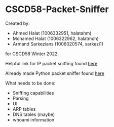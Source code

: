 # CSCD58-Packet-Sniffer

Created by:

- Ahmed Halat (1006332951, halatahm)
- Mohamed Halat (1006322962, halatmoh)
- Armand Sarkezians (1006020574, sarkezi1)

for CSCD58 Winter 2022.

Helpful link for IP packet sniffing found [here](https://www.uv.mx/personal/angelperez/files/2018/10/sniffers_texto.pdf)

Already made Python packet sniffer found [here](https://github.com/EONRaider/Packet-Sniffer)

What needs to be done:

- Sniffing capabilities
- Parsing
- UI
- ARP tables
- DNS tables (maybe)
- whoami information
